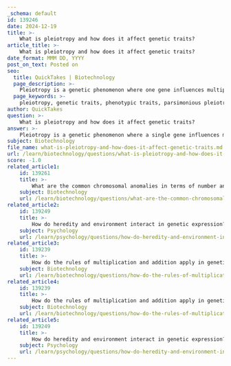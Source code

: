 ```yaml
---
_schema: default
id: 139246
date: 2024-12-19
title: >-
    What is pleiotropy and how does it affect genetic traits?
article_title: >-
    What is pleiotropy and how does it affect genetic traits?
date_format: MMM DD, YYYY
post_on_text: Posted on
seo:
  title: QuickTakes | Biotechnology
  page_description: >-
    Pleiotropy is a genetic phenomenon where one gene influences multiple traits, essential for understanding genetic interactions and complexities in biology and medicine.
  page_keywords: >-
    pleiotropy, genetic traits, phenotypic traits, parsimonious pleiotropy, combinatorial pleiotropy, unifying pleiotropy, evolutionary biology, genetic disorders, sickle cell trait, Marfan syndrome, genetic interactions, biological complexity
author: QuickTakes
question: >-
    What is pleiotropy and how does it affect genetic traits?
answer: >-
    Pleiotropy is a genetic phenomenon where a single gene influences multiple, seemingly unrelated phenotypic traits. This concept is significant in understanding the complexity of genetic interactions and the multifaceted roles that genes play in the development and functioning of organisms.\n\nThere are several types of pleiotropy:\n\n1. **Parsimonious Pleiotropy**: This occurs when a single enzyme or protein performs identical biochemical functions across multiple pathways, thereby affecting various physiological processes. This reflects the efficiency of biological systems in utilizing a single protein for multiple functions, simplifying metabolic regulation.\n\n2. **Combinatorial Pleiotropy**: In this case, a single protein interacts with different partners in various cell types, leading to diverse functional outcomes. This type of pleiotropy highlights the versatility of proteins in different biological contexts.\n\n3. **Unifying Pleiotropy**: This involves a single gene or locus that integrates multiple chemical activities or functions into a cohesive biological role. It reflects the organization of genes and proteins to perform complex, multi-faceted biological functions, often providing evolutionary advantages through integrated functional units.\n\nPleiotropy can have significant implications for evolutionary biology and medicine. For instance, the sickle cell trait is a classic example of antagonistic pleiotropy, where the Hb-S allele mutation of the hemoglobin gene provides resistance to malaria but also leads to severe health issues in homozygous individuals. This dual effect illustrates how a single genetic change can have both beneficial and detrimental consequences for an organism's fitness.\n\nMoreover, pleiotropy is crucial in understanding genetic disorders. For example, Marfan syndrome is caused by a mutation in one gene that affects multiple aspects of growth and development, including height, vision, and heart function. This illustrates how a single genetic mutation can lead to a wide range of phenotypic effects, complicating the diagnosis and treatment of genetic conditions.\n\nIn summary, pleiotropy underscores the interconnectedness of genetic traits and the complexity of biological systems, making it a vital concept in genetics, evolutionary biology, and medicine.
subject: Biotechnology
file_name: what-is-pleiotropy-and-how-does-it-affect-genetic-traits.md
url: /learn/biotechnology/questions/what-is-pleiotropy-and-how-does-it-affect-genetic-traits
score: -1.0
related_article1:
    id: 139261
    title: >-
        What are the common chromosomal anomalies in terms of number and structure?
    subject: Biotechnology
    url: /learn/biotechnology/questions/what-are-the-common-chromosomal-anomalies-in-terms-of-number-and-structure
related_article2:
    id: 139249
    title: >-
        How do heredity and environment interact in genetic expression?
    subject: Psychology
    url: /learn/psychology/questions/how-do-heredity-and-environment-interact-in-genetic-expression
related_article3:
    id: 139239
    title: >-
        How do the rules of multiplication and addition apply in genetics?
    subject: Biotechnology
    url: /learn/biotechnology/questions/how-do-the-rules-of-multiplication-and-addition-apply-in-genetics
related_article4:
    id: 139239
    title: >-
        How do the rules of multiplication and addition apply in genetics?
    subject: Biotechnology
    url: /learn/biotechnology/questions/how-do-the-rules-of-multiplication-and-addition-apply-in-genetics
related_article5:
    id: 139249
    title: >-
        How do heredity and environment interact in genetic expression?
    subject: Psychology
    url: /learn/psychology/questions/how-do-heredity-and-environment-interact-in-genetic-expression
---
```


&nbsp;